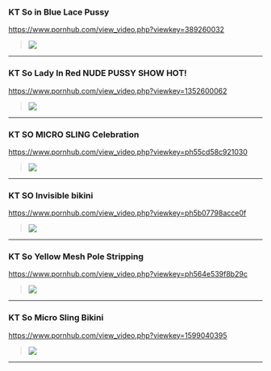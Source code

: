 ### KT So in Blue Lace Pussy
https://www.pornhub.com/view_video.php?viewkey=389260032
>![](https://ci.phncdn.com/videos/201502/27/45442381/original/(m=ecuKGgaaaa)(mh=LJkASMnT236jQ1v7)9.jpg)
---
### KT So Lady In Red NUDE PUSSY SHOW HOT!
https://www.pornhub.com/view_video.php?viewkey=1352600062
>![](https://ci.phncdn.com/videos/201503/26/46709082/original/(m=ecuKGgaaaa)(mh=32TnK02dLv58ydu8)6.jpg)
---
### KT SO MICRO SLING Celebration
https://www.pornhub.com/view_video.php?viewkey=ph55cd58c921030
>![](https://ci.phncdn.com/videos/201508/13/55033371/original/(m=ecuKGgaaaa)(mh=JWcQeOL2budGbk2a)11.jpg)
---
### KT SO Invisible bikini
https://www.pornhub.com/view_video.php?viewkey=ph5b07798acce0f
>![](https://ci.phncdn.com/videos/201805/25/167596932/original/(m=ecuKGgaaaa)(mh=lXo_cIs2tYYVarSZ)11.jpg)
---
### KT So Yellow Mesh Pole Stripping
https://www.pornhub.com/view_video.php?viewkey=ph564e539f8b29c
>![](https://di.phncdn.com/videos/201511/19/62009961/original/(m=ecuKGgaaaa)(mh=bsRfjmK8zbThq_G8)6.jpg)
---
### KT So Micro Sling Bikini
https://www.pornhub.com/view_video.php?viewkey=1599040395
>![](https://di.phncdn.com/videos/201502/09/38755761/original/(m=ecuKGgaaaa)(mh=oX-dCNZQTzMWpnvj)11.jpg)
---
